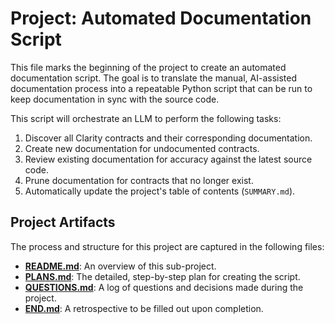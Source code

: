 # Project: Automated Documentation Script

This file marks the beginning of the project to create an automated documentation script. The goal is to translate the manual, AI-assisted documentation process into a repeatable Python script that can be run to keep documentation in sync with the source code.

This script will orchestrate an LLM to perform the following tasks:
1.  Discover all Clarity contracts and their corresponding documentation.
2.  Create new documentation for undocumented contracts.
3.  Review existing documentation for accuracy against the latest source code.
4.  Prune documentation for contracts that no longer exist.
5.  Automatically update the project's table of contents (`SUMMARY.md`).

## Project Artifacts

The process and structure for this project are captured in the following files:

- **[README.md](./README.md)**: An overview of this sub-project.
- **[PLANS.md](./PLANS.md)**: The detailed, step-by-step plan for creating the script.
- **[QUESTIONS.md](./QUESTIONS.md)**: A log of questions and decisions made during the project.
- **[END.md](./END.md)**: A retrospective to be filled out upon completion.
